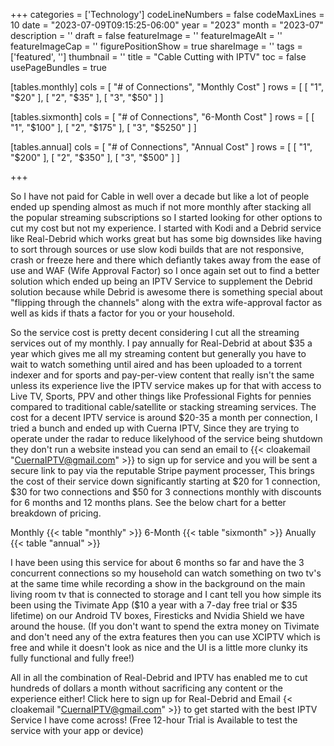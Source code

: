 ﻿+++
categories = ['Technology']
codeLineNumbers = false
codeMaxLines = 10
date = "2023-07-09T09:15:25-06:00"
year = "2023"
month = "2023-07"
description = ''
draft = false
featureImage = ''
featureImageAlt = ''
featureImageCap = ''
figurePositionShow = true
shareImage = ''
tags = ['featured', '']
thumbnail = ''
title = "Cable Cutting with IPTV"
toc = false
usePageBundles = true

[tables.monthly]
cols = [ "# of Connections", "Monthly Cost" ]
rows = [
  [ "1", "$20" ],
  [ "2", "$35" ],
  [ "3", "$50" ]
]

[tables.sixmonth]
cols = [ "# of Connections", "6-Month Cost" ]
rows = [
  [ "1", "$100" ],
  [ "2", "$175" ],
  [ "3", "$5250" ]
]

[tables.annual]
cols = [ "# of Connections", "Annual Cost" ]
rows = [
  [ "1", "$200" ],
  [ "2", "$350" ],
  [ "3", "$500" ]
]

+++

So I have not paid for Cable in well over a decade but like a lot of people ended up spending almost as much if not more monthly after stacking all the popular streaming subscriptions 
so I started looking for other options to cut my cost but not my experience. I started with Kodi and a Debrid service like Real-Debrid which works great but has some big downsides like having to sort through sources or use slow kodi builds that are not responsive, crash or freeze here and there which defiantly takes away from the ease of use and WAF (Wife Approval Factor) so I once again set out to find a better solution which ended up being an IPTV Service to supplement the Debrid solution because while Debrid is awesome there is something special about "flipping through the channels" along with the extra wife-approval factor as well as kids if thats a factor for you or your household.

So the service cost is pretty decent considering I cut all the streaming services out of my monthly. I pay annually for Real-Debrid at about $35 a year which gives me all my streaming content but generally you have to wait to watch something until aired and has been uploaded to a torrent indexer and for sports and pay-per-view content that really isn't the same unless its experience live the IPTV service makes up for that with access to Live TV, Sports, PPV and other things like Professional Fights for pennies compared to traditional cable/satellite or stacking streaming services. The cost for a decent IPTV service is around $20-35 a month per connection, I tried a bunch and ended up with Cuerna IPTV, Since they are trying to operate under the radar to reduce likelyhood of the service being shutdown they don't run a website instead you can send an email to {{< cloakemail "CuernaIPTV@gmail.com" >}} to sign up for service and you will be sent a secure link to pay via the reputable Stripe payment processer, This brings the cost of their service down significantly starting at $20 for 1 connection, $30 for two connections and $50 for 3 connections monthly with discounts for 6 months and 12 months plans. See the below chart for a better breakdown of pricing. 

Monthly
{{< table "monthly" >}}
6-Month
{{< table "sixmonth" >}}
Anually
{{< table "annual" >}}

I have been using this service for about 6 months so far and have the 3 concurrent connections so my household can watch something on two tv's at the same time while recording a show in the background on the main living room tv that is connected to storage and I cant tell you how simple its been using the Tivimate App ($10 a year with a 7-day free trial or $35 lifetime) on our Android TV boxes, Firesticks and Nvidia Shield we have around the house. (If you don't want to spend the extra money on Tivimate and don't need any of the extra features then you can use XCIPTV which is free and while it doesn't look as nice and the UI is a little more clunky its fully functional and fully free!)

All in all the combination of Real-Debrid and IPTV has enabled me to cut hundreds of dollars a month without sacrificing any content or the experience either! Click here to sign up for Real-Debrid and Email {< cloakemail "CuernaIPTV@gmail.com" >}} to get started with the best IPTV Service I have come across! (Free 12-hour Trial is Available to test the service with your app or device)